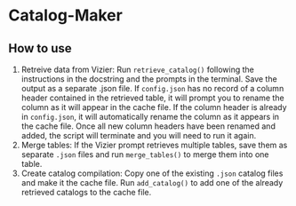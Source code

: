 # Catalog-Maker

## How to use
1. Retreive data from Vizier:
Run `retrieve_catalog()` following the instructions in the docstring and the prompts in the terminal. Save the output as a separate .json file. If `config.json` has no record of a column header contained in the retrieved table, it will prompt you to rename the column as it will appear in the cache file. If the column header is already in `config.json`, it will automatically rename the column as it appears in the cache file. Once all new column headers have been renamed and added, the script will terminate and you will need to run it again. 
2. Merge tables:
If the Vizier prompt retrieves multiple tables, save them as separate `.json` files and run `merge_tables()` to merge them into one table.
3. Create catalog compilation:
Copy one of the existing `.json` catalog files and make it the cache file. Run `add_catalog()` to add one of the already retrieved catalogs to the cache file.

